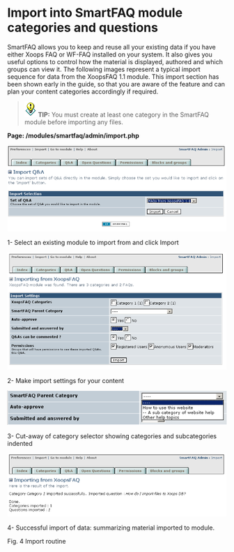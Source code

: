 # Import into SmartFAQ module categories and questions

SmartFAQ allows you to keep and reuse all your existing data if you have either Xoops FAQ or WF-FAQ installed on your system. It also gives you useful options to control how the material is displayed, authored and which groups can view it. The following images represent a typical import sequence for data from the XoopsFAQ 1.1 module. This import section has been shown early in the guide, so that you are aware of the feature and can plan your content categories accordingly if required.



>![image001.png](../../assets/info/tips.gif) **TIP:**  You must create at least one category in the SmartFAQ module before importing any files.

**Page: /modules/smartfaq/admin/import.php**

![image001.png](../../assets/import1.png) 

1- Select an existing module to import from and click Import

![image001.png](../../assets/import2.png) 

2- Make import settings for your content

![image001.png](../../assets/import3.png) 

3- Cut-away of category selector showing categories and subcategories indented

![image001.png](../../assets/import4.png) 

4- Successful import of data: summarizing material imported to module.

Fig. 4 Import routine